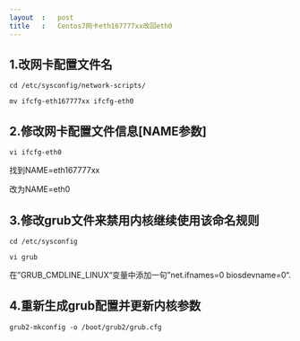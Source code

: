 ```yaml
---
layout	:	post
title	:	Centos7网卡eth167777xx改回eth0
---
```


## 1.改网卡配置文件名

`cd /etc/sysconfig/network-scripts/`<br>

`mv ifcfg-eth167777xx ifcfg-eth0`

## 2.修改网卡配置文件信息[NAME参数]

`vi ifcfg-eth0`

找到NAME=eth167777xx<br>

改为NAME=eth0

## 3.修改grub文件来禁用内核继续使用该命名规则

`cd /etc/sysconfig`<br>

`vi grub`<br>

在”GRUB_CMDLINE_LINUX“变量中添加一句”net.ifnames=0 biosdevname=0“.

## 4.重新生成grub配置并更新内核参数

`grub2-mkconfig -o /boot/grub2/grub.cfg`
